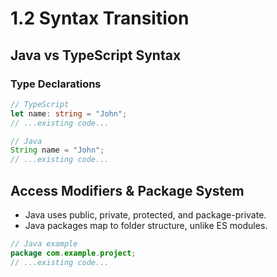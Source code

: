 # 1.2 Syntax Transition

## Java vs TypeScript Syntax

### Type Declarations
```typescript
// TypeScript
let name: string = "John";
// ...existing code...
```

```java
// Java
String name = "John";
// ...existing code...
```

## Access Modifiers & Package System
- Java uses public, private, protected, and package-private.
- Java packages map to folder structure, unlike ES modules.

```java
// Java example
package com.example.project;
// ...existing code...
```